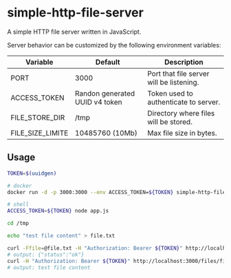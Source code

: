 # simple-http-file-server

A simple HTTP file server written in JavaScript.

Server behavior can be customized by the following environment variables:

| Variable | Default | Description |
| --- | --- | --- |
| PORT | 3000 | Port that file server will be listening. |
| ACCESS_TOKEN | Randon generated UUID v4 token | Token used to authenticate to server. |
| FILE_STORE_DIR | /tmp | Directory where files will be stored. |
| FILE_SIZE_LIMITE | 10485760 (10Mb) | Max file size in bytes. |

## Usage

```bash
TOKEN=$(uuidgen)

# docker
docker run -d -p 3000:3000 --env ACCESS_TOKEN=${TOKEN} simple-http-file-server:0.0.1

# shell
ACCESS_TOKEN=${TOKEN} node app.js

cd /tmp

echo "test file content" > file.txt

curl -Ffile=@file.txt -H "Authorization: Bearer ${TOKEN}" http://localhost:3000/upload
# output: {"status":"ok"}
curl -H "Authorization: Bearer ${TOKEN}" http://localhost:3000/files/file.txt
# output: test file content
```
